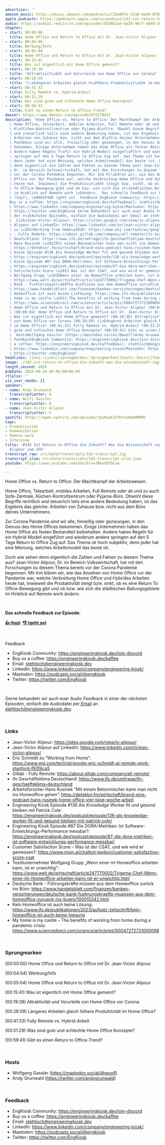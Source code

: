 ```yaml
---
advertiser: ''
amazon_music: https://music.amazon.com/podcasts/c35a09fe-4116-4e04-8f68-77d61b112e46/episodes/72661d80-3870-4307-8c21-5f24f612ff5e/engineering-kiosk-142-ist-return-to-office-die-zukunft-was-die-wissenschaft-sagt---mit-jean-victor-alipour-vom-ifo
apple_podcasts: https://podcasts.apple.com/us/podcast/142-ist-return-to-office-die-zukunft-was-die-wissenschaft/id1603082924?i=1000670480610&uo=4
audio: https://audio1.redcircle.com/episodes/9380b2ae-ba20-46cf-a849-2812a0cdb132/stream.mp3
chapter:
- start: 00:00:00
  title: Home Office und Return to Office mit Dr. Jean-Victor Alipour
- start: 00:04:04
  title: Werbung/Info
- start: 00:05:04
  title: Home Office und Return to Office mit Dr. Jean-Victor Alipour
- start: 00:15:41
  title: Was ist eigentlich mit Home Office gemeint?
- start: 00:19:38
  title: "Attraktivit\xE4t und Vorurteile von Home Office vor Corona"
- start: 00:28:59
  title: "L\xE4ngeres Arbeiten gleich h\xF6here Produktivit\xE4t im Home Office?"
- start: 00:41:33
  title: Fully Remote vs. Hybrid-Arbeit
- start: 00:51:29
  title: Was sind gute und schlechte Home Office Konzepte?
- start: 00:59:41
  title: Gibt es einen Return to Office-Trend?
deezer: https://www.deezer.com/episode/672579431
description: "Home Office vs. Return to Office: Der Machtkampf der Arbeitsweisen.\
  \ Home Office, Telearbeit, mobiles Arbeiten, Full Remote oder ab und zu auch Sofa-Zentrale,\
  \ K\xFCchen-Kontrollzentrum oder Pyjama-B\xFCro. Obwohl diese Begriffe rechtlich\
  \ und steuerlich teils eine andere Bedeutung haben, ist das Ergebnis das gleiche:\
  \ Arbeiten von Zuhause bzw. nicht aus dem B\xFCro deines Unternehmens. Zur Corona\
  \ Pandemie sind wir alle, freiwillig oder gezwungen, in den Genuss des Home Offices\
  \ bekommen. Einige Unternehmen haben das Home Office als festen Bestandteil beibehalten.\
  \ Andere haben Regeln f\xFCr ein Hybrid-Modell eingef\xFChrt und wiederum andere\
  \ springen auf den 5 Tage Return to Office Zug auf. Das Thema ist hoch subjektiv,\
  \ denn jeder hat eine Meinung, welches Arbeitsmodell das beste ist. Doch wie sehen\
  \ denn eigentlich die Zahlen und Fakten zu diesem Thema aus? Jean-Victor Alipour,\
  \ Dr. im Bereich Volkswirtschaft, hat mit den Forschungen zu diesem Thema bereits\
  \ vor der Corona Pandemie begonnen. Mit ihm kl\xE4ren wir, wie das Ansehen von Home\
  \ Office vor der Pandemie war, welche Verbreitung Home Office und Hybrides Arbeiten\
  \ heute hat, Inwieweit die Produktivit\xE4t steigt bzw. sinkt, ob es eine Return\
  \ To Office-Bewegung gibt und ob bzw. wie sich die st\xE4dtischen Ballungsgebiete\
  \ im Hinblick auf Remote work \xE4ndern.  Das schnelle Feedback zur Episode: \U0001F44D\
  \ (top)\_ \U0001F44E (geht so)  Feedback EngKiosk Community: https://engineeringkiosk.dev/join-discord\_\
  Buy us a coffee: https://engineeringkiosk.dev/kaffeeEmail: stehtisch@engineeringkiosk.devLinkedIn:\
  \ https://www.linkedin.com/company/engineering-kiosk/Mastodon: https://podcasts.social/@engkioskTwitter:\
  \ https://twitter.com/EngKiosk Gerne behandeln wir auch euer Audio Feedback in einer\
  \ der n\xE4chsten Episoden, einfach die Audiodatei per Email an stehtisch@engineeringkiosk.dev.\
  \  LinksJean-Victor Alipour: https://sites.google.com/view/jv-alipour/Jean-Victor\
  \ Alipour auf LinkedIn: https://www.linkedin.com/in/jean-victor-alipour/Eric Schmidt\
  \ zu \u201CWorking from Home\u201D: https://www.wsj.com/tech/ai/google-eric-schmidt-ai-remote-work-stanford-f92f4ca5Gitlab\
  \ - Fully Remote: https://about.gitlab.com/company/all-remote/ifo Gesch\xE4ftsklima\
  \ Deutschland: https://www.ifo.de/umfrage/ifo-geschaeftsklima-deutschlandArbeitsforscher\
  \ Hans Rusinek \u201CMit einem Betonmischer kann man nicht ins Homeoffice gehen\u201D\
  : https://detektor.fm/wirtschaft/brand-eins-podcast-hans-rusinek-home-office-vier-tage-woche-arbeitEngineering\
  \ Kiosk Episode #136 Als Knowledge Worker fit und gesund bleiben mit Patrick Cole:\
  \ https://engineeringkiosk.dev/podcast/episode/136-als-knowledge-worker-fit-und-gesund-bleiben-mit-patrick-cole/Engineering\
  \ Kiosk Episode #87 Die DORA-Metriken: Ist Software-Entwicklungs-Performance messbar?:\
  \ https://engineeringkiosk.dev/podcast/episode/87-die-dora-metriken-ist-software-entwicklungs-performance-messbar/Customer\
  \ Satisfaction Score \u2013 Was ist der CSAT, und wie wird er gemessen?: https://www.moin.ai/chatbot-lexikon/customer-satisfaction-score-csatTextilunternehmer\
  \ Wolfgang Grupp \u201EWenn einer im Homeoffice arbeiten kann, ist er unwichtig\u201C\
  : https://www.welt.de/wirtschaft/article247770002/Trigema-Chef-Wenn-einer-im-Homeoffice-arbeiten-kann-ist-er-unwichtig.htmlDeutsche\
  \ Bank - F\xFChrungskr\xE4fte m\xFCssen aus dem Homeoffice zur\xFCck ins B\xFCro:\
  \ https://www.handelsblatt.com/finanzen/banken-versicherungen/deutsche-bank-fuehrungskraefte-muessen-aus-dem-homeoffice-zurueck-ins-buero/100015342.htmlKein\
  \ Homeoffice ist auch keine L\xF6sung: https://www.ifo.de/publikationen/2023/aufsatz-zeitschrift/kein-homeoffice-ist-auch-keine-loesungMy\
  \ home is my castle \u2013 The benefits of working from home during a pandemic crisis:\
  \ https://www.sciencedirect.com/science/article/pii/S0047272721000098 Sprungmarken(00:00:00)\
  \ Home Office und Return to Office mit Dr. Jean-Victor Alipour (00:04:04) Werbung/Info\
  \ (00:05:04) Home Office und Return to Office mit Dr. Jean-Victor Alipour (00:15:41)\
  \ Was ist eigentlich mit Home Office gemeint? (00:19:38) Attraktivit\xE4t und Vorurteile\
  \ von Home Office vor Corona (00:28:59) L\xE4ngeres Arbeiten gleich h\xF6here Produktivit\xE4\
  t im Home Office? (00:41:33) Fully Remote vs. Hybrid-Arbeit (00:51:29) Was sind\
  \ gute und schlechte Home Office Konzepte? (00:59:41) Gibt es einen Return to Office-Trend?\
  \  HostsWolfgang Gassler (https://mastodon.social/@woolf)Andy Grunwald (https://twitter.com/andygrunwald)\
  \ FeedbackEngKiosk Community: https://engineeringkiosk.dev/join-discord\_Buy us\
  \ a coffee: https://engineeringkiosk.dev/kaffeeEmail: stehtisch@engineeringkiosk.devLinkedIn:\
  \ https://www.linkedin.com/company/engineering-kiosk/Mastodon: https://podcasts.social/@engkioskTwitter:\
  \ https://twitter.com/EngKiosk"
headlines: links::Links||sprungmarken::Sprungmarken||hosts::Hosts||feedback::Feedback
image: ./142-ist-return-to-office-die-zukunft-was-die-wissenschaft-sagt-mit-jean-victor-alipour-vom-ifo.jpg
length_second: 4656
pubDate: 2024-09-24 04:00:00+00:00
rtlplus: ''
six_user_needs: []
speaker:
- name: Andy Grunwald
  transcriptLetter: A
- name: Wolfi Gassler
  transcriptLetter: B
- name: Jean-Victor Alipour
  transcriptLetter: C
spotify: https://open.spotify.com/episode/7pnRyqkJC9hCSo0wH0MHM2
tags:
- Produktivität
- Kommunikation
- Remote work
- Interview
title: '#142 Ist Return to Office die Zukunft? Was die Wissenschaft sagt - mit Jean-Victor
  Alipour vom IFO'
transcript_raw: src/data/transcripts/142-transcript.zip
transcript_slim: src/data/transcripts/142-transcript-slim.json
youtube: https://www.youtube.com/watch?v=JMendDTDCuw

---
```

<p><span>Home Office vs. Return to Office: Der Machtkampf der Arbeitsweisen.</span></p><p><span>Home Office, Telearbeit, mobiles Arbeiten, Full Remote oder ab und zu auch Sofa-Zentrale, Küchen-Kontrollzentrum oder Pyjama-Büro. Obwohl diese Begriffe rechtlich und steuerlich teils eine andere Bedeutung haben, ist das Ergebnis das gleiche: Arbeiten von Zuhause bzw. nicht aus dem Büro deines Unternehmens.</span></p><p><span>Zur Corona Pandemie sind wir alle, freiwillig oder gezwungen, in den Genuss des Home Offices bekommen. Einige Unternehmen haben das Home Office als festen Bestandteil beibehalten. Andere haben Regeln für ein Hybrid-Modell eingeführt und wiederum andere springen auf den 5 Tage Return to Office Zug auf. Das Thema ist hoch subjektiv, denn jeder hat eine Meinung, welches Arbeitsmodell das beste ist.</span></p><p><span>Doch wie sehen denn eigentlich die Zahlen und Fakten zu diesem Thema aus? Jean-Victor Alipour, Dr. im Bereich Volkswirtschaft, hat mit den Forschungen zu diesem Thema bereits vor der Corona Pandemie begonnen. Mit ihm klären wir, wie das Ansehen von Home Office vor der Pandemie war, welche Verbreitung Home Office und Hybrides Arbeiten heute hat, Inwieweit die Produktivität steigt bzw. sinkt, ob es eine Return To Office-Bewegung gibt und ob bzw. wie sich die städtischen Ballungsgebiete im Hinblick auf Remote work ändern.</span></p><p><br></p><p><strong>Das schnelle Feedback zur Episode:</strong></p><p><a href="https://api.openpodcast.dev/feedback/142/upvote" rel="nofollow"><strong>👍 (top)</strong></a><strong>  </strong><a href="https://api.openpodcast.dev/feedback/142/downvote" rel="nofollow"><strong>👎 (geht so)</strong></a></p><p><br></p><p><span>Feedback</span></p><ul><li><span>EngKiosk Community: </span><a href="https://engineeringkiosk.dev/join-discord">https://engineeringkiosk.dev/join-discord</a><span> </span></li><li><span>Buy us a coffee: </span><a href="https://engineeringkiosk.dev/kaffee">https://engineeringkiosk.dev/kaffee</a></li><li><span>Email: </span><a href="mailto:stehtisch@engineeringkiosk.dev" rel="nofollow">stehtisch@engineeringkiosk.dev</a></li><li><span>LinkedIn: </span><a href="https://www.linkedin.com/company/engineering-kiosk/" rel="nofollow">https://www.linkedin.com/company/engineering-kiosk/</a></li><li><span>Mastodon: </span><a href="https://podcasts.social/@engkiosk" rel="nofollow">https://podcasts.social/@engkiosk</a></li><li><span>Twitter: </span><a href="https://twitter.com/EngKiosk" rel="nofollow">https://twitter.com/EngKiosk</a></li></ul><p><br></p><p><span>Gerne behandeln wir auch euer Audio Feedback in einer der nächsten Episoden, einfach die Audiodatei per</span><a href="https://engineeringkiosk.dev/kontakt/"> </a><a href="https://engineeringkiosk.dev/kontakt/">Email</a><span> an </span><a href="mailto:stehtisch@engineeringkiosk.dev" rel="nofollow">stehtisch@engineeringkiosk.dev</a><span>.</span></p><p><br></p><h3 id="links">Links</h3><ul><li><span>Jean-Victor Alipour: </span><a href="https://sites.google.com/view/jv-alipour/" rel="nofollow">https://sites.google.com/view/jv-alipour/</a></li><li><span>Jean-Victor Alipour auf LinkedIn: </span><a href="https://www.linkedin.com/in/jean-victor-alipour/" rel="nofollow">https://www.linkedin.com/in/jean-victor-alipour/</a></li><li><span>Eric Schmidt zu “Working from Home”: </span><a href="https://www.wsj.com/tech/ai/google-eric-schmidt-ai-remote-work-stanford-f92f4ca5" rel="nofollow">https://www.wsj.com/tech/ai/google-eric-schmidt-ai-remote-work-stanford-f92f4ca5</a></li><li><span>Gitlab - Fully Remote: </span><a href="https://about.gitlab.com/company/all-remote/" rel="nofollow">https://about.gitlab.com/company/all-remote/</a></li><li><span>ifo Geschäftsklima Deutschland: </span><a href="https://www.ifo.de/umfrage/ifo-geschaeftsklima-deutschland" rel="nofollow">https://www.ifo.de/umfrage/ifo-geschaeftsklima-deutschland</a></li><li><span>Arbeitsforscher Hans Rusinek “Mit einem Betonmischer kann man nicht ins Homeoffice gehen”: </span><a href="https://detektor.fm/wirtschaft/brand-eins-podcast-hans-rusinek-home-office-vier-tage-woche-arbeit" rel="nofollow">https://detektor.fm/wirtschaft/brand-eins-podcast-hans-rusinek-home-office-vier-tage-woche-arbeit</a></li><li><span>Engineering Kiosk Episode #136 Als Knowledge Worker fit und gesund bleiben mit Patrick Cole: </span><a href="https://engineeringkiosk.dev/podcast/episode/136-als-knowledge-worker-fit-und-gesund-bleiben-mit-patrick-cole/">https://engineeringkiosk.dev/podcast/episode/136-als-knowledge-worker-fit-und-gesund-bleiben-mit-patrick-cole/</a></li><li><span>Engineering Kiosk Episode #87 Die DORA-Metriken: Ist Software-Entwicklungs-Performance messbar?: </span><a href="https://engineeringkiosk.dev/podcast/episode/87-die-dora-metriken-ist-software-entwicklungs-performance-messbar/">https://engineeringkiosk.dev/podcast/episode/87-die-dora-metriken-ist-software-entwicklungs-performance-messbar/</a></li><li><span>Customer Satisfaction Score – Was ist der CSAT, und wie wird er gemessen?: </span><a href="https://www.moin.ai/chatbot-lexikon/customer-satisfaction-score-csat" rel="nofollow">https://www.moin.ai/chatbot-lexikon/customer-satisfaction-score-csat</a></li><li><span>Textilunternehmer Wolfgang Grupp „Wenn einer im Homeoffice arbeiten kann, ist er unwichtig“: </span><a href="https://www.welt.de/wirtschaft/article247770002/Trigema-Chef-Wenn-einer-im-Homeoffice-arbeiten-kann-ist-er-unwichtig.html" rel="nofollow">https://www.welt.de/wirtschaft/article247770002/Trigema-Chef-Wenn-einer-im-Homeoffice-arbeiten-kann-ist-er-unwichtig.html</a></li><li><span>Deutsche Bank - Führungskräfte müssen aus dem Homeoffice zurück ins Büro: </span><a href="https://www.handelsblatt.com/finanzen/banken-versicherungen/deutsche-bank-fuehrungskraefte-muessen-aus-dem-homeoffice-zurueck-ins-buero/100015342.html" rel="nofollow">https://www.handelsblatt.com/finanzen/banken-versicherungen/deutsche-bank-fuehrungskraefte-muessen-aus-dem-homeoffice-zurueck-ins-buero/100015342.html</a></li><li><span>Kein Homeoffice ist auch keine Lösung: </span><a href="https://www.ifo.de/publikationen/2023/aufsatz-zeitschrift/kein-homeoffice-ist-auch-keine-loesung" rel="nofollow">https://www.ifo.de/publikationen/2023/aufsatz-zeitschrift/kein-homeoffice-ist-auch-keine-loesung</a></li><li><span>My home is my castle – The benefits of working from home during a pandemic crisis: </span><a href="https://www.sciencedirect.com/science/article/pii/S0047272721000098" rel="nofollow">https://www.sciencedirect.com/science/article/pii/S0047272721000098</a></li></ul><p><br></p><h3 id="sprungmarken">Sprungmarken</h3><p><span>(00:00:00) Home Office und Return to Office mit Dr. Jean-Victor Alipour</span></p><p><span>(00:04:04) Werbung/Info</span></p><p><span>(00:05:04) Home Office und Return to Office mit Dr. Jean-Victor Alipour</span></p><p><span>(00:15:41) Was ist eigentlich mit Home Office gemeint?</span></p><p><span>(00:19:38) Attraktivität und Vorurteile von Home Office vor Corona</span></p><p><span>(00:28:59) Längeres Arbeiten gleich höhere Produktivität im Home Office?</span></p><p><span>(00:41:33) Fully Remote vs. Hybrid-Arbeit</span></p><p><span>(00:51:29) Was sind gute und schlechte Home Office Konzepte?</span></p><p><span>(00:59:41) Gibt es einen Return to Office-Trend?</span></p><p><br></p><h3 id="hosts">Hosts</h3><ul><li><span>Wolfgang Gassler (</span><a href="https://mastodon.social/@woolf" rel="nofollow">https://mastodon.social/@woolf</a><span>)</span></li><li><span>Andy Grunwald (</span><a href="https://twitter.com/andygrunwald" rel="nofollow">https://twitter.com/andygrunwald</a><span>)</span></li></ul><p><br></p><h3 id="feedback">Feedback</h3><ul><li><span>EngKiosk Community: </span><a href="https://engineeringkiosk.dev/join-discord">https://engineeringkiosk.dev/join-discord</a><span> </span></li><li><span>Buy us a coffee: </span><a href="https://engineeringkiosk.dev/kaffee">https://engineeringkiosk.dev/kaffee</a></li><li><span>Email: </span><a href="mailto:stehtisch@engineeringkiosk.dev" rel="nofollow">stehtisch@engineeringkiosk.dev</a></li><li><span>LinkedIn: </span><a href="https://www.linkedin.com/company/engineering-kiosk/" rel="nofollow">https://www.linkedin.com/company/engineering-kiosk/</a></li><li><span>Mastodon: </span><a href="https://podcasts.social/@engkiosk" rel="nofollow">https://podcasts.social/@engkiosk</a></li><li><span>Twitter: </span><a href="https://twitter.com/EngKiosk" rel="nofollow">https://twitter.com/EngKiosk</a></li></ul>